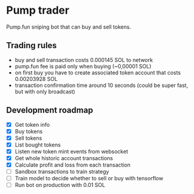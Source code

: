 # Pump trader
Pump.fun sniping bot that can buy and sell tokens.

## Trading rules
- buy and sell transaction costs 0.000145 SOL to network
- pump.fun fee is paid only when buying (~0,00001 SOL)
- on first buy you have to create associated token account that costs 0.00203928 SOL
- transaction confirmation time around 10 seconds (could be super fast, but with only broadcast)

## Development roadmap
- [X] Get token info
- [X] Buy tokens
- [X] Sell tokens
- [X] List bought tokens
- [X] Listen new token mint events from websocket
- [X] Get whole historic account transactions
- [X] Calculate profit and loss from each transaction
- [ ] Sandbox transactions to train strategy
- [ ] Train model to decide whether to sell or buy with tensorflow
- [ ] Run bot on production with 0.01 SOL
